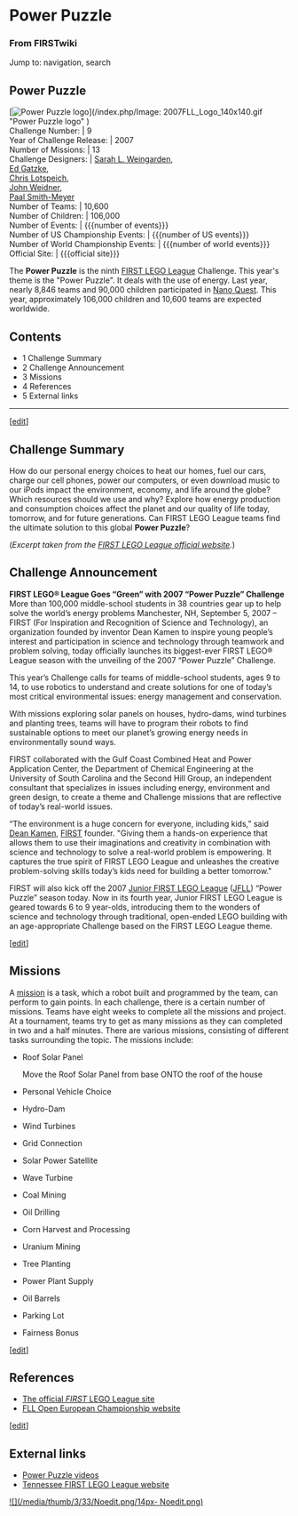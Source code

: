 # Power Puzzle

### From FIRSTwiki

Jump to: navigation, search

Power Puzzle  
---  
[![Power Puzzle logo](/media/f/ff/2007FLL_Logo_140x140.gif)](/index.php/Image:
2007FLL_Logo_140x140.gif "Power Puzzle logo" )  
Challenge Number: | 9  
Year of Challenge Release: | 2007  
Number of Missions: | 13  
Challenge Designers: | [Sarah L.
Weingarden](/index.php?title=Sarah_L._Weingarden&action=edit "Sarah L.
Weingarden" ),  
[Ed Gatzke](/index.php?title=Ed_Gatzke&action=edit "Ed Gatzke" ),  
[Chris Lotspeich](/index.php?title=Chris_Lotspeich&action=edit "Chris
Lotspeich" ),  
[John Weidner](/index.php?title=John_Weidner&action=edit "John Weidner" ),  
[Paal Smith-Meyer](/index.php?title=Paal_Smith-Meyer&action=edit "Paal Smith-
Meyer" )  
Number of Teams: | 10,600  
Number of Children: | 106,000  
Number of Events: | {{{number of events}}}  
Number of US Championship Events: | {{{number of US events}}}  
Number of World Championship Events: | {{{number of world events}}}  
Official Site: | {{{official site}}}  
  
The **Power Puzzle** is the ninth [FIRST LEGO
League](/index.php/FIRST_LEGO_League "FIRST LEGO League" ) Challenge. This
year's theme is the "Power Puzzle". It deals with the use of energy. Last
year, nearly 8,846 teams and 90,000 children participated in [Nano
Quest](/index.php/Nano_Quest "Nano Quest" ). This year, approximately 106,000
children and 10,600 teams are expected worldwide.

## Contents

  * 1 Challenge Summary
  * 2 Challenge Announcement
  * 3 Missions
  * 4 References
  * 5 External links  
---  
  
[[edit](/index.php?title=Power_Puzzle&action=edit&section=1 "Edit section:
Challenge Summary" )]

##  Challenge Summary

How do our personal energy choices to heat our homes, fuel our cars, charge
our cell phones, power our computers, or even download music to our iPods
impact the environment, economy, and life around the globe? Which resources
should we use and why? Explore how energy production and consumption choices
affect the planet and our quality of life today, tomorrow, and for future
generations. Can FIRST LEGO League teams find the ultimate solution to this
global **Power Puzzle**?

(_Excerpt taken from the [FIRST LEGO League official
website](http://www.firstlegoleague.org/default.aspx?pid=70
"http://www.firstlegoleague.org/default.aspx?pid=70" )._)


##  Challenge Announcement

**FIRST LEGO® League Goes “Green” with 2007 “Power Puzzle” Challenge**  
More than 100,000 middle-school students in 38 countries gear up to help solve
the world’s energy problems Manchester, NH, September 5, 2007 – FIRST (For
Inspiration and Recognition of Science and Technology), an organization
founded by inventor Dean Kamen to inspire young people’s interest and
participation in science and technology through teamwork and problem solving,
today officially launches its biggest-ever FIRST LEGO® League season with the
unveiling of the 2007 “Power Puzzle” Challenge.  

This year’s Challenge calls for teams of middle-school students, ages 9 to 14,
to use robotics to understand and create solutions for one of today’s most
critical environmental issues: energy management and conservation.  

With missions exploring solar panels on houses, hydro-dams, wind turbines and
planting trees, teams will have to program their robots to find sustainable
options to meet our planet’s growing energy needs in environmentally sound
ways.  

FIRST collaborated with the Gulf Coast Combined Heat and Power Application
Center, the Department of Chemical Engineering at the University of South
Carolina and the Second Hill Group, an independent consultant that specializes
in issues including energy, environment and green design, to create a theme
and Challenge missions that are reflective of today’s real-world issues.  

“The environment is a huge concern for everyone, including kids,” said [Dean
Kamen](/index.php/Dean_Kamen "Dean Kamen" ), [FIRST](/index.php/FIRST "FIRST"
) founder. "Giving them a hands-on experience that allows them to use their
imaginations and creativity in combination with science and technology to
solve a real-world problem is empowering. It captures the true spirit of FIRST
LEGO League and unleashes the creative problem-solving skills today’s kids
need for building a better tomorrow."  

FIRST will also kick off the 2007 [Junior FIRST LEGO
League](/index.php/Junior_FIRST_LEGO_League "Junior FIRST LEGO League" )
([JFLL](/index.php/JFLL "JFLL" )) “Power Puzzle” season today. Now in its
fourth year, Junior FIRST LEGO League is geared towards 6 to 9 year-olds,
introducing them to the wonders of science and technology through traditional,
open-ended LEGO building with an age-appropriate Challenge based on the FIRST
LEGO League theme.

[[edit](/index.php?title=Power_Puzzle&action=edit&section=3 "Edit section:
Missions" )]

##  Missions

A [mission](/index.php/Mission "Mission" ) is a task, which a robot built and
programmed by the team, can perform to gain points. In each challenge, there
is a certain number of missions. Teams have eight weeks to complete all the
missions and project. At a tournament, teams try to get as many missions as
they can completed in two and a half minutes. There are various missions,
consisting of different tasks surrounding the topic. The missions include:

  * Roof Solar Panel 

    

    Move the Roof Solar Panel from base ONTO the roof of the house 

  * Personal Vehicle Choice 
  * Hydro-Dam 
  * Wind Turbines 
  * Grid Connection 
  * Solar Power Satellite 
  * Wave Turbine 
  * Coal Mining 
  * Oil Drilling 
  * Corn Harvest and Processing 
  * Uranium Mining 
  * Tree Planting 
  * Power Plant Supply 
  * Oil Barrels 
  * Parking Lot 
  * Fairness Bonus 

[[edit](/index.php?title=Power_Puzzle&action=edit&section=4 "Edit section:
References" )]

## References

  * [The official _FIRST_ LEGO League site](http://www.firstlegoleague.org "http://www.firstlegoleague.org" )
  * [FLL Open European Championship website](http://www.flloec.org/ "http://www.flloec.org/" )

[[edit](/index.php?title=Power_Puzzle&action=edit&section=5 "Edit section:
External links" )]

##  External links

  * [Power Puzzle videos](http://webstreamer3.doit.wisc.edu/lego/ "http://webstreamer3.doit.wisc.edu/lego/" )
  * [Tennessee FIRST LEGO League website](http://www.tennfll.org/ "http://www.tennfll.org/" )

[![](/media/thumb/3/33/Noedit.png/14px-
Noedit.png)](/index.php/Image:Noedit.png "" )

